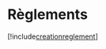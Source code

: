 # Règlements

[!include[creationreglement](reglements.creationreglement.autogen.md)]






















































































































